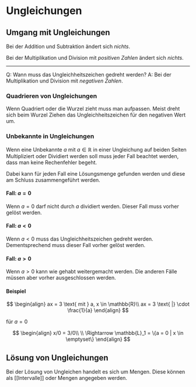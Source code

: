 # Ungleichungen

## Umgang mit Ungleichungen

Bei der Addition und Subtraktion ändert sich *nichts*.

Bei der Multiplikation und Division mit *positiven Zahlen* ändert sich *nichts*.

---

Q: Wann muss das Ungleichheitszeichen gedreht werden?
A: Bei der Multiplikation und Division mit *negativen Zahlen*.
<!--ID: 1757661054792-->

### Quadrieren von Ungleichungen

Wenn Quadriert oder die Wurzel zieht muss man aufpassen. Meist dreht sich beim Wurzel Ziehen das Ungleichheitszeichen für den negativen Wert um.

### Unbekannte in Ungleichungen

Wenn eine Unbekannte $a$ mit $a \in \mathbb{R}$ in einer Ungleichung auf beiden Seiten Multipliziert oder Dividiert werden soll muss jeder Fall beachtet werden, dass man keine Rechenfehler begeht.

Dabei kann für jeden Fall eine Lösungsmenge gefunden werden und diese am Schluss zusammengeführt werden.

#### Fall: $a = 0$

Wenn $a = 0$ darf nicht durch $a$ dividiert werden. Dieser Fall muss vorher gelöst werden.

#### Fall: $a < 0$

Wenn $a < 0$ muss das Ungleichheitszeichen gedreht werden. Dementsprechend muss dieser Fall vorher gelöst werden.

#### Fall: $a > 0$

Wenn $a > 0$ kann wie gehabt weitergemacht werden. Die anderen Fälle müssen aber vorher ausgeschlossen werden.

#### Beispiel

$$
\begin{align}
ax = 3 \text{ mit } a, x \in \mathbb{R}\\
ax = 3 \text{ |} \cdot \frac{1}{a}
\end{align}
$$

für $a = 0$

$$
\begin{align}
x/0 = 3/0\\
\\
\Rightarrow \mathbb{L}_1 = \{a = 0 | x \in \emptyset\}
\end{align}
$$


## Lösung von Ungleichungen

Bei der Lösung von Ungleichen handelt es sich um Mengen. Diese können als [[Intervalle]] oder Mengen angegeben werden.
